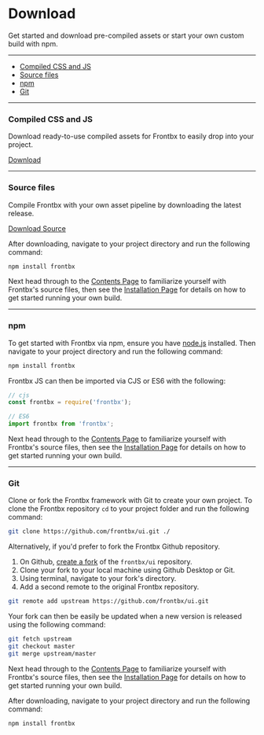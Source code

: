 # Download

Get started and download pre-compiled assets or start your own custom build with npm.

---

*	[Compiled CSS and JS](#compiled-css-and-js)
*	[Source files](#source-files)
*	[npm](#npm)
*	[Git](#git)

---

### Compiled CSS and JS

Download ready-to-use compiled assets for Frontbx to easily drop into your project.

<a target="blank" href="https://download-directory.github.io/?url=https%3A%2F%2Fgithub.com%2Ffrontbx%2Fui%2Ftree%2Fmain%2Fdist" class="btn btn-primary">Download</a>

---

### Source files

Compile Frontbx with your own asset pipeline by downloading the latest release.

<a href="https://github.com/frontbx/ui/archive/refs/heads/main.zip" target="_blank" class="btn btn-primary">Download Source</a>

After downloading, navigate to your project directory and run the following command:

```bash
npm install frontbx
```

Next head through to the [Contents Page](../contents/index.html) to familiarize yourself with Frontbx's source files, then see the [Installation Page](../installation/index.html) for details on how to get started running your own build.

---

### npm

To get started with Frontbx via npm, ensure you have [node.js](https://nodejs.org/en) installed. Then navigate to your project directory and run the following command:

```bash
npm install frontbx
```

Frontbx JS can then be imported via CJS or ES6 with the following:

```javascript
// cjs
const frontbx = require('frontbx');

// ES6
import frontbx from 'frontbx';
```

Next head through to the [Contents Page](../contents/index.html) to familiarize yourself with Frontbx's source files, then see the [Installation Page](../installation/index.html) for details on how to get started running your own build.

---

### Git

Clone or fork the Frontbx framework with Git to create your own project. To clone the Frontbx repository `cd` to your project folder and run the following command:

```bash
git clone https://github.com/frontbx/ui.git ./
```

Alternatively, if you'd prefer to fork the Frontbx Github repository.

1.	On Github, [create a fork](https://docs.github.com/en/pull-requests/collaborating-with-pull-requests/working-with-forks/fork-a-repo) of the `frontbx/ui` repository.
2.	Clone your fork to your local machine using Github Desktop or Git.
3.	Using terminal, navigate to your fork's directory.
4.	Add a second remote to the original Frontbx repository.

```bash
git remote add upstream https://github.com/frontbx/ui.git
```

Your fork can then be easily be updated when a new version is released using the following command:

```bash
git fetch upstream
git checkout master
git merge upstream/master
```

Next head through to the [Contents Page](../contents/index.html) to familiarize yourself with Frontbx's source files, then see the [Installation Page](../installation/index.html) for details on how to get started running your own build.

After downloading, navigate  to your project directory and run the following command:

```bash
npm install frontbx
```
